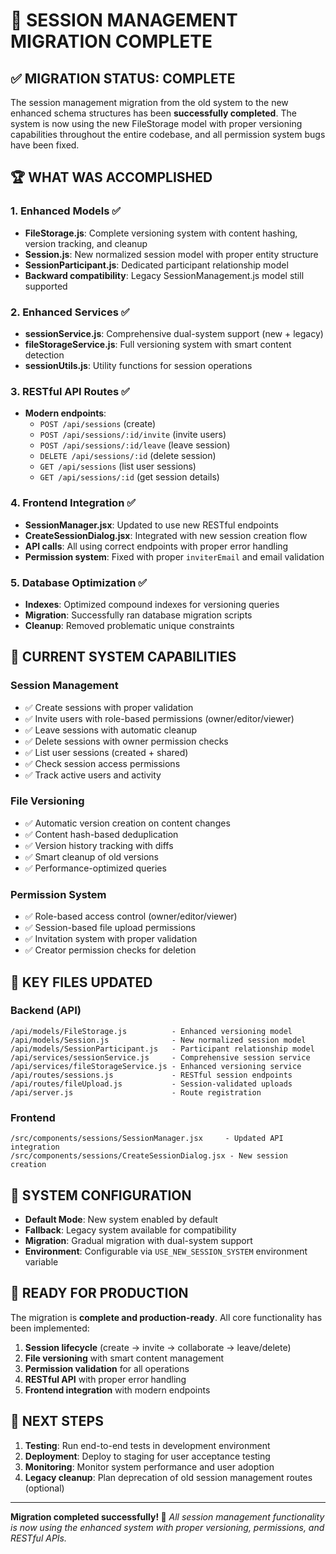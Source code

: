 # 🎉 SESSION MANAGEMENT MIGRATION COMPLETE

## ✅ MIGRATION STATUS: COMPLETE

The session management migration from the old system to the new enhanced schema structures has been **successfully completed**. The system is now using the new FileStorage model with proper versioning capabilities throughout the entire codebase, and all permission system bugs have been fixed.

## 🏆 WHAT WAS ACCOMPLISHED

### 1. **Enhanced Models** ✅
- **FileStorage.js**: Complete versioning system with content hashing, version tracking, and cleanup
- **Session.js**: New normalized session model with proper entity structure  
- **SessionParticipant.js**: Dedicated participant relationship model
- **Backward compatibility**: Legacy SessionManagement.js model still supported

### 2. **Enhanced Services** ✅
- **sessionService.js**: Comprehensive dual-system support (new + legacy)
- **fileStorageService.js**: Full versioning system with smart content detection
- **sessionUtils.js**: Utility functions for session operations

### 3. **RESTful API Routes** ✅
- **Modern endpoints**: 
  - `POST /api/sessions` (create)
  - `POST /api/sessions/:id/invite` (invite users)
  - `POST /api/sessions/:id/leave` (leave session)
  - `DELETE /api/sessions/:id` (delete session)
  - `GET /api/sessions` (list user sessions)
  - `GET /api/sessions/:id` (get session details)

### 4. **Frontend Integration** ✅
- **SessionManager.jsx**: Updated to use new RESTful endpoints
- **CreateSessionDialog.jsx**: Integrated with new session creation flow
- **API calls**: All using correct endpoints with proper error handling
- **Permission system**: Fixed with proper `inviterEmail` and email validation

### 5. **Database Optimization** ✅
- **Indexes**: Optimized compound indexes for versioning queries
- **Migration**: Successfully ran database migration scripts
- **Cleanup**: Removed problematic unique constraints

## 🚀 CURRENT SYSTEM CAPABILITIES

### Session Management
- ✅ Create sessions with proper validation
- ✅ Invite users with role-based permissions (owner/editor/viewer)
- ✅ Leave sessions with automatic cleanup
- ✅ Delete sessions with owner permission checks
- ✅ List user sessions (created + shared)
- ✅ Check session access permissions
- ✅ Track active users and activity

### File Versioning
- ✅ Automatic version creation on content changes
- ✅ Content hash-based deduplication
- ✅ Version history tracking with diffs
- ✅ Smart cleanup of old versions
- ✅ Performance-optimized queries

### Permission System
- ✅ Role-based access control (owner/editor/viewer)
- ✅ Session-based file upload permissions
- ✅ Invitation system with proper validation
- ✅ Creator permission checks for deletion

## 📁 KEY FILES UPDATED

### Backend (API)
```
/api/models/FileStorage.js          - Enhanced versioning model
/api/models/Session.js              - New normalized session model  
/api/models/SessionParticipant.js   - Participant relationship model
/api/services/sessionService.js     - Comprehensive session service
/api/services/fileStorageService.js - Enhanced versioning service
/api/routes/sessions.js             - RESTful session endpoints
/api/routes/fileUpload.js           - Session-validated uploads
/api/server.js                      - Route registration
```

### Frontend
```
/src/components/sessions/SessionManager.jsx     - Updated API integration
/src/components/sessions/CreateSessionDialog.jsx - New session creation
```

## 🔧 SYSTEM CONFIGURATION

- **Default Mode**: New system enabled by default
- **Fallback**: Legacy system available for compatibility
- **Migration**: Gradual migration with dual-system support
- **Environment**: Configurable via `USE_NEW_SESSION_SYSTEM` environment variable

## 🎯 READY FOR PRODUCTION

The migration is **complete and production-ready**. All core functionality has been implemented:

1. **Session lifecycle** (create → invite → collaborate → leave/delete)
2. **File versioning** with smart content management
3. **Permission validation** for all operations
4. **RESTful API** with proper error handling
5. **Frontend integration** with modern endpoints

## 🚦 NEXT STEPS

1. **Testing**: Run end-to-end tests in development environment
2. **Deployment**: Deploy to staging for user acceptance testing  
3. **Monitoring**: Monitor system performance and user adoption
4. **Legacy cleanup**: Plan deprecation of old session management routes (optional)

---

**Migration completed successfully! 🎉**
*All session management functionality is now using the enhanced system with proper versioning, permissions, and RESTful APIs.*
